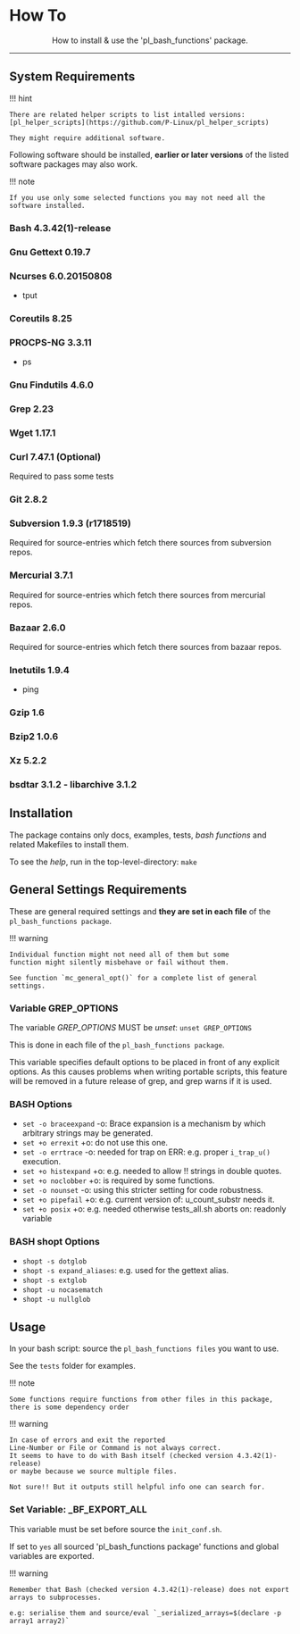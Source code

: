 # How To

<p align="center">How to install & use the 'pl_bash_functions' package.</p>


---


## System Requirements

!!! hint

    There are related helper scripts to list intalled versions:
    [pl_helper_scripts](https://github.com/P-Linux/pl_helper_scripts)

    They might require additional software.


Following software should be installed, **earlier or later versions** of the listed software packages may also work.

!!! note

    If you use only some selected functions you may not need all the software installed.


### Bash 4.3.42(1)-release


### Gnu Gettext 0.19.7


### Ncurses 6.0.20150808

* tput


### Coreutils 8.25


### PROCPS-NG 3.3.11

* ps


### Gnu Findutils 4.6.0


### Grep 2.23


### Wget 1.17.1


### Curl 7.47.1     (Optional)

Required to pass some tests


### Git 2.8.2


### Subversion 1.9.3 (r1718519)

Required for source-entries which fetch there sources from subversion repos.


### Mercurial 3.7.1

Required for source-entries which fetch there sources from mercurial repos.


### Bazaar 2.6.0

Required for source-entries which fetch there sources from bazaar repos.


### Inetutils 1.9.4

* ping


### Gzip 1.6


### Bzip2 1.0.6


### Xz 5.2.2


### bsdtar 3.1.2 - libarchive 3.1.2


## Installation

The package contains only docs, examples, tests, *bash functions* and related Makefiles to install them.

To see the *help*, run in the top-level-directory: `make`


## General Settings Requirements

These are general required settings and **they are set in each file** of the `pl_bash_functions package`.

!!! warning

    Individual function might not need all of them but some
    function might silently misbehave or fail without them.

    See function `mc_general_opt()` for a complete list of general settings.


### Variable GREP_OPTIONS

The variable *GREP_OPTIONS* MUST be *unset*: `unset GREP_OPTIONS`

This is done in each file of the `pl_bash_functions package`.

This variable specifies default options to be placed in front of any explicit options. As this causes problems when writing
portable scripts, this feature will be removed in a future release of grep, and grep warns if it is used.


### BASH Options

* `set -o braceexpand`  -o: Brace expansion is a mechanism by which arbitrary strings may be generated.
* `set +o errexit`      +o: do not use this one.
* `set -o errtrace`     -o: needed for trap on ERR: e.g. proper `i_trap_u()` execution.
* `set +o histexpand`   +o: e.g. needed  to allow !! strings in double quotes.
* `set +o noclobber`    +o: is required by some functions.
* `set -o nounset`      -o: using this stricter setting for code robustness.
* `set +o pipefail`     +o: e.g. current version of: u_count_substr needs it.
* `set +o posix`        +o: e.g. needed otherwise tests_all.sh aborts on: readonly variable


### BASH shopt Options

* `shopt -s dotglob`
* `shopt -s expand_aliases`: e.g. used for the gettext alias.
* `shopt -s extglob`
* `shopt -u nocasematch`
* `shopt -u nullglob`


## Usage

In your bash script: source the `pl_bash_functions files` you want to use.

See the `tests` folder for examples.

!!! note

    Some functions require functions from other files in this package, there is some dependency order

!!! warning

    In case of errors and exit the reported
    Line-Number or File or Command is not always correct.
    It seems to have to do with Bash itself (checked version 4.3.42(1)-release)
    or maybe because we source multiple files.

    Not sure!! But it outputs still helpful info one can search for.
    
    
### Set Variable: _BF_EXPORT_ALL

This variable must be set before source the `init_conf.sh`.

If set to `yes` all sourced 'pl_bash_functions package' functions and global variables are exported.

!!! warning

    Remember that Bash (checked version 4.3.42(1)-release) does not export arrays to subprocesses.
    
    e.g: serialise them and source/eval `_serialized_arrays=$(declare -p array1 array2)`
